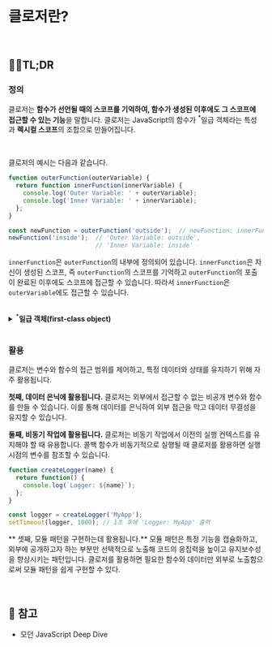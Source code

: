 # 클로저란?

<br />

## 🕴🏼TL;DR

### 정의

클로저는 **함수가 선언될 때의 스코프를 기억하여, 함수가 생성된 이후에도 그 스코프에 접근할 수 있는 기능**을 말합니다. 클로저는 JavaScript의 함수가 <sup>*</sup>일급 객체라는 특성과 **렉시컬 스코프**의 조합으로 만들어집니다.

<br />

클로저의 예시는 다음과 같습니다.

```js
function outerFunction(outerVariable) {
  return function innerFunction(innerVariable) {
    console.log('Outer Variable: ' + outerVariable);
    console.log('Inner Variable: ' + innerVariable);
  };
}

const newFunction = outerFunction('outside');  // newFunction: innerFunction
newFunction('inside');  // 'Outer Variable: outside',
                        // 'Inner Variable: inside'
```

`innerFunction`은 `outerFunction`의 내부에 정의되어 있습니다. `innerFunction`은 자신이 생성된 스코프, 즉 `outerFunction`의 스코프를 기억하고 `outerFunction`의 포출이 완료된 이후에도 스코프에 접근할 수 있습니다. 따라서 `innerFunction`은 `outerVariable`에도 접근할 수 있습니다.

<br />

<details>
  <summary><sup>*</sup><b>일급 객체(first-class object)</b></summary>
  <br />
  <p>다른 객체들에 일반적으로 적용 가능한 연산을 모두 지원하는 객체로,<sup>1)</sup> 변수나 데이터에 담을 수 있고, <sup>2)</sup> 함수의 파라미터로 전달할 수 있고, <sup>3)</sup> 함수의 리턴값으로 사용할 수 있습니다.</p>
</details>

<br />

### 활용

클로저는 변수와 함수의 접근 범위를 제어하고, 특정 데이터와 상태를 유지하기 위해 자주 활용됩니다.

**첫째, 데이터 은닉에 활용됩니다.** 클로저는 외부에서 접근할 수 없는 비공개 변수와 함수를 만들 수 있습니다. 이를 통해 데이터를 은닉하여 외부 접근을 막고 데이터 무결성을 유지할 수 있습니다.

**둘째, 비동기 작업에 활용됩니다.** 클로저는 비동기 작업에서 이전의 실행 컨텍스트를 유지해야 할 때 유용합니다. 콜백 함수가 비동기적으로 실행될 때 클로저를 활용하면 실행 시점의 변수를 참조할 수 있습니다.

```js
function createLogger(name) {
  return function() {
    console.log(`Logger: ${name}`);
  };
}

const logger = createLogger('MyApp');
setTimeout(logger, 1000); // 1초 후에 'Logger: MyApp' 출력
```

** 셋째, 모듈 패턴을 구현하는데 활용됩니다.** 모듈 패턴은 특정 기능을 캡슐화하고, 외부에 공개하고자 하는 부분만 선택적으로 노출해 코드의 응집력을 높이고 유지보수성을 향상시키는 패턴입니다. 클로저를 활용하면 필요한 함수와 데이터만 외부로 노출함으로써 모듈 패턴을 쉽게 구현할 수 있다.


<br />

## 📖 참고

- 모던 JavaScript Deep Dive
